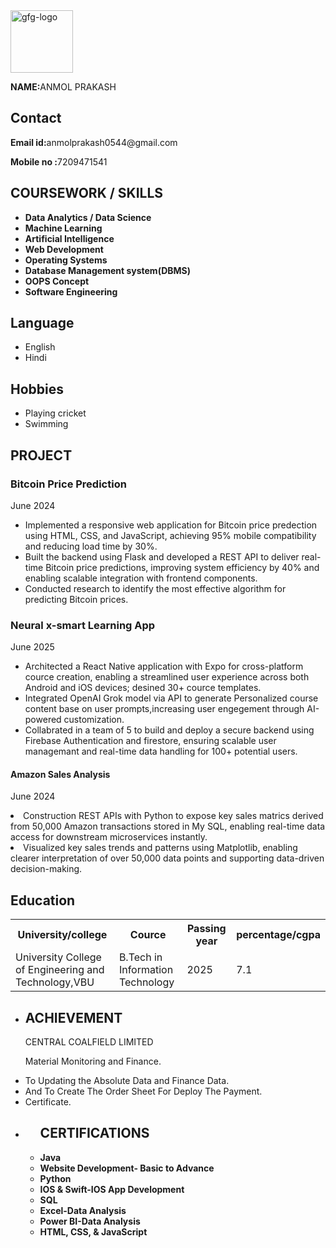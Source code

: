 <html lang="en">
 
<head>
    <meta charset="UTF-8">
    <meta http-equiv="X-UA-Compatible" content="IE=edge">
    <meta name="viewport"
          content="width=device-width, initial-scale=1.0">
    <link rel="stylesheet" href="resume.css">
</head>
 
<body>
    <div class="full">
        <div class="left">
            <div class="image">
                <img src=
"/IMG_20210101_145504.jpg"
                     alt="gfg-logo"
                     style="width:100px;height:100px;">
            </div>
        </div class="NAME">
         <p><b>NAME:</b>ANMOL PRAKASH</p>
            <div class="Contact">
                <h2>Contact</h2>
                <p><b>Email id:</b>anmolprakash0544@gmail.com</p>
                <p><b>Mobile no :</b>7209471541</p>
            </div>
            <div class="COURSEWORK / SKILLS">
                <h2>COURSEWORK / SKILLS </h2>
                <ul>
                    <li><b> Data Analytics / Data Science </b></li>
                    <li><b> Machine Learning </b></li>
                    <li><b> Artificial Intelligence </b></li>
                 <li><b> Web Development </b></li>
                 <li><b> Operating Systems </b></li>
                 <li><b> Database Management system(DBMS)</b></li>
                 <li><b> OOPS Concept </b></li>
                 <li><b> Software Engineering </b></li>
                </ul>
            </div>
            <div class="Language">
                <h2>Language</h2>
                <ul>
                    <li>English</li>
                    <li>Hindi</li>
                </ul>
            </div>
            <div class="Hobbies">
                <h2>Hobbies</h2>
                <ul>
                    <li>Playing cricket</li>
                    <li>Swimming</li>
                </ul>
            </div>
    </div>
            <div class="PROJECT">
                <h2>PROJECT</h2>
                <h3>Bitcoin Price Prediction </h3>
                <p>June 2024</p>
                <ul>
                    <li>Implemented a responsive web application for Bitcoin price predection using HTML, CSS, and JavaScript, achieving 95% mobile compatibility and reducing
                     load time by 30%.</li>
                    <li>Built the backend using Flask and developed a REST API to deliver real-time Bitcoin price predictions, improving system efficiency by 40% and enabling
                    scalable integration with frontend components.</li>
                 <li>Conducted research to identify the most effective algorithm for predicting Bitcoin prices.</li>
                </ul>
                <h3> Neural x-smart Learning App</h3>
                <p>June 2025</p>
                <ul>
                    <li>Architected a React Native application with Expo for cross-platform cource creation, enabling a streamlined user experience across both 
                     Android and iOS devices; desined 30+ cource templates.</li>
                    <li>Integrated OpenAI Grok model via API to generate Personalized course content base on user prompts,increasing user engegement through AI-powered 
                    customization.</li>
                    <li>Collabrated in a team of 5 to build and deploy a secure backend using Firebase Authentication and firestore, ensuring scalable user managemant
                    and real-time data handling for 100+ potential users. </li>
                </ul>
              <h4> Amazon Sales Analysis </h4>
              <p>June 2024</p>
                </ul>
               <li>Construction REST APIs with Python to expose key sales matrics derived from 50,000 Amazon transactions stored in My SQL, enabling real-time data 
             access for downstream microservices instantly.</li>
                <li>Visualized key sales trends and patterns using Matplotlib, enabling clearer interpretation of over 50,000 data points and supporting data-driven decision-making.</li>
            </div>
            <div class="Education">
                <h2>Education</h2>
                <table>
                    <tr>
                        <th>University/college  </th>
                        <th>Cource </th> 
                        <th>Passing year  </th>
                        <th>percentage/cgpa</th>
                    </tr>
                    <tr>
                        <td>University College of Engineering and Technology,VBU</td>
                        <td> B.Tech in Information Technology </td>
                        <td>2025</td>
                        <td>7.1</td>
                    </tr>
                </table>
            </div>
            <div class="ACHIEVEMENT">
                <ul>
                    <li>
                        <h2>ACHIEVEMENT</h2>
                        <p>CENTRAL COALFIELD LIMITED </p></li>
                            <p> Material Monitoring and Finance. </p></li>
                                <li> To Updating the Absolute Data and Finance Data. </li>
                                <li> And To Create The Order Sheet For Deploy The Payment. </li>
                                <li> Certificate. </li>
                    <li>
                        <div class="CERTIFICATIONS">
                         <ul>
                               <h2>CERTIFICATIONS </h2>
                               <li><b> Java </b></li>
                               <li><b> Website Development- Basic to Advance </b></li>
                               <li><b> Python </b></li>
                               <li><b> IOS & Swift-IOS App Development </b></li>
                               <li><b> SQL </b></li>
                               <li><b> Excel-Data Analysis </b></li>
                               <li><b> Power BI-Data Analysis</b></li>
                               <li><b> HTML, CSS, & JavaScript </b></li>
                </ul>
            </div>
        </div>
    </div>
</body>
 
</html>
